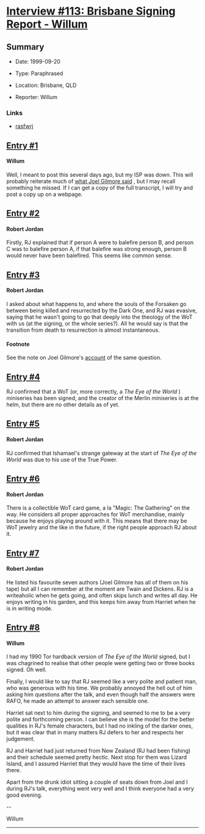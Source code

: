 # [Interview #113: Brisbane Signing Report - Willum](https://www.theoryland.com/intvmain.php?i=113)

## Summary

- Date: 1999-09-20

- Type: Paraphrased

- Location: Brisbane, QLD

- Reporter: Willum

### Links

- [rasfwrj](http://groups.google.com/group/rec.arts.sf.written.robert-jordan/msg/08ee5cb9cf032487)


## [Entry #1](https://www.theoryland.com/intvmain.php?i=113#1)

#### Willum

Well, I meant to post this several days ago, but my ISP was down. This will probably reiterate much of
[what Joel Gilmore said](http://www.theoryland.com/intvmain.php?i=111)
, but I may recall something he missed. If I can get a copy of the full transcript, I will try and post a copy up on a webpage.

## [Entry #2](https://www.theoryland.com/intvmain.php?i=113#2)

#### Robert Jordan

Firstly, RJ explained that if person A were to balefire person B, and person C was to balefire person A, if that balefire was strong enough, person B would never have been balefired. This seems like common sense.

## [Entry #3](https://www.theoryland.com/intvmain.php?i=113#3)

#### Robert Jordan

I asked about what happens to, and where the souls of the Forsaken go between being killed and resurrected by the Dark One, and RJ was evasive, saying that he wasn't going to go that deeply into the theology of the WoT with us (at the signing, or the whole series?). All he would say is that the transition from death to resurrection is almost instantaneous.

#### Footnote

See the note on Joel Gilmore's
[account](http://www.theoryland.com/intvmain.php?i=112#6)
of the same question.

## [Entry #4](https://www.theoryland.com/intvmain.php?i=113#4)

RJ confirmed that a WoT (or, more correctly, a
*The Eye of the World*
) miniseries has been signed, and the creator of the Merlin miniseries is at the helm, but there are no other details as of yet.

## [Entry #5](https://www.theoryland.com/intvmain.php?i=113#5)

#### Robert Jordan

RJ confirmed that Ishamael's strange gateway at the start of
*The Eye of the World*
was due to his use of the True Power.

## [Entry #6](https://www.theoryland.com/intvmain.php?i=113#6)

#### Robert Jordan

There is a collectible WoT card game, a la "Magic: The Gathering" on the way. He considers all proper approaches for WoT merchandise, mainly because he enjoys playing around with it. This means that there may be WoT jewelry and the like in the future, if the right people approach RJ about it.

## [Entry #7](https://www.theoryland.com/intvmain.php?i=113#7)

#### Robert Jordan

He listed his favourite seven authors (Joel Gilmore has all of them on his tape) but all I can remember at the moment are Twain and Dickens. RJ is a writeaholic when he gets going, and often skips lunch and writes all day. He enjoys writing in his garden, and this keeps him away from Harriet when he is in writing mode.

## [Entry #8](https://www.theoryland.com/intvmain.php?i=113#8)

#### Willum

I had my 1990 Tor hardback version of
*The Eye of the World*
signed, but I was chagrined to realise that other people were getting two or three books signed. Oh well.

Finally, I would like to say that RJ seemed like a very polite and patient man, who was generous with his time. We probably annoyed the hell out of him asking him questions after the talk, and even though half the answers were RAFO, he made an attempt to answer each sensible one.

Harriet sat next to him during the signing, and seemed to me to be a very polite and forthcoming person. I can believe she is the model for the better qualities in RJ's female characters, but I had no inkling of the darker ones, but it was clear that in many matters RJ defers to her and respects her judgement.

RJ and Harriet had just returned from New Zealand (RJ had been fishing) and their schedule seemed pretty hectic. Next stop for them was Lizard Island, and I assured Harriet that they would have the time of their lives there.

Apart from the drunk idiot sitting a couple of seats down from Joel and I during RJ's talk, everything went very well and I think everyone had a very good evening.

--

Willum


---

